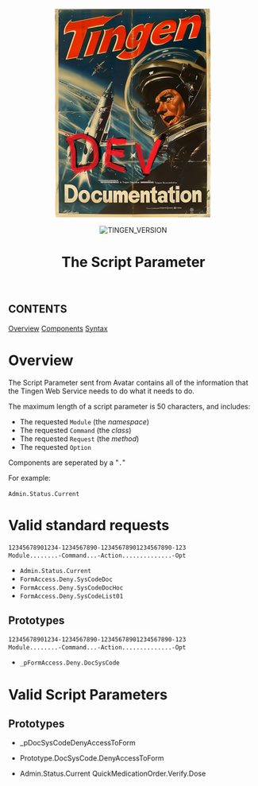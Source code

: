 <!-- 250430 -->

<div align="center">

  ![logo](/.github/image/logo/TingenDevelopmentDocumentation_logo_320x420.png)

  ![TINGEN_VERSION](https://img.shields.io/badge/TINGEN%2025.5-white?style=for-the-badge)
  
  <h1>The Script Parameter</h1>

</div>

<br>

## CONTENTS
[Overview](#overview)
[Components](components)
[Syntax](#syntax)

# Overview
The Script Parameter sent from Avatar contains all of the information that the Tingen Web Service needs to do what it needs to do.

The maximum length of a script parameter is 50 characters, and includes:

* The requested `Module` (the *namespace*)
* The requested `Command` (the *class*)
* The requested `Request` (the *method*)
* The requested `Option`

Components are seperated by a "`.`"

For example:

`Admin.Status.Current`

# Valid standard requests

```
12345678901234-1234567890-12345678901234567890-123
Module........-Command...-Action..............-Opt
```

* `Admin.Status.Current`
* `FormAccess.Deny.SysCodeDoc`
* `FormAccess.Deny.SysCodeDocHoc`
* `FormAccess.Deny.SysCodeList01`

## Prototypes

```
12345678901234-1234567890-12345678901234567890-123
Module........-Command...-Action..............-Opt
```

* `_pFormAccess.Deny.DocSysCode`




# Valid Script Parameters




## Prototypes

* _pDocSysCodeDenyAccessToForm

* Prototype.DocSysCode.DenyAccessToForm
* Admin.Status.Current
QuickMedicationOrder.Verify.Dose